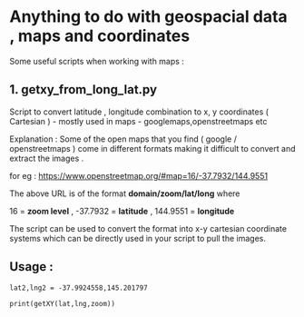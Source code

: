 # Anything to do with geospacial data , maps and coordinates

Some useful scripts when working with maps : 


## 1. getxy_from_long_lat.py

Script to convert latitude , longitude combination to x, y coordinates ( Cartesian ) - mostly used in maps - googlemaps,openstreetmaps etc

Explanation : 
Some of the open maps that you find ( google / openstreetmaps ) come in different formats making it difficult to convert and extract the images .

for eg : https://www.openstreetmap.org/#map=16/-37.7932/144.9551

The above URL is of the format 
**domain/zoom/lat/long**
where 

16 = **zoom level** ,  -37.7932 = **latitude** ,  144.9551 = **longitude**

The script can be used to convert the format into x-y cartesian coordinate systems which can be directly used in your script to pull the images.

## Usage : 
`lat2,lng2 = -37.9924558,145.201797`

`print(getXY(lat,lng,zoom))`
